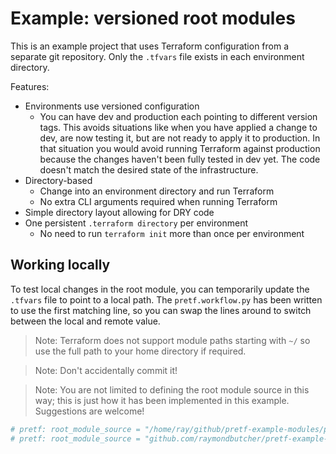 # Example: versioned root modules

This is an example project that uses Terraform configuration from a separate git repository. Only the `.tfvars` file exists in each environment directory.

Features:

* Environments use versioned configuration
    * You can have dev and production each pointing to different version tags. This avoids situations like when you have applied a change to dev, are now testing it, but are not ready to apply it to production. In that situation you would avoid running Terraform against production because the changes haven't been fully tested in dev yet. The code doesn't match the desired state of the infrastructure.
* Directory-based
    * Change into an environment directory and run Terraform
    * No extra CLI arguments required when running Terraform
* Simple directory layout allowing for DRY code
* One persistent `.terraform directory` per environment
    * No need to run `terraform init` more than once per environment

## Working locally

To test local changes in the root module, you can temporarily update the `.tfvars` file to point to a local path. The `pretf.workflow.py` has been written to use the first matching line, so you can swap the lines around to switch between the local and remote value.

> Note: Terraform does not support module paths starting with `~/` so use the full path to your home directory if required.

> Note: Don't accidentally commit it!

> Note: You are not limited to defining the root module source in this way; this is just how it has been implemented in this example. Suggestions are welcome!

```tf
# pretf: root_module_source = "/home/ray/github/pretf-example-modules/pass/"
# pretf: root_module_source = "github.com/raymondbutcher/pretf-example-modules//pass?ref=v1.1.0"
```
